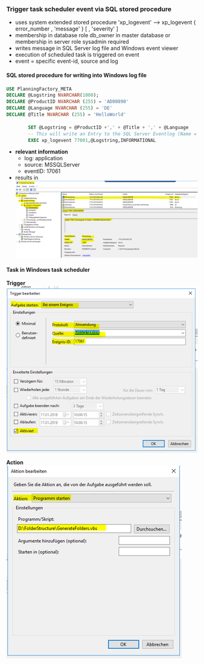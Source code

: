### Trigger task scheduler event via SQL stored procedure

- uses system extended stored procedure 'xp_logevent'  --> xp_logevent { error_number , 'message' } [ , 'severity' ] 
- membership in database role db_owner in master database or membership in server role sysadmin required
- writes message in SQL Server log file and Windows event viewer  
- execution of scheduled task is triggered on event
- event = specific event-id, source and log 

#### SQL stored procedure for writing into Windows log file
```SQL
USE PlanningFactory_META
DECLARE @Logstring NVARCHAR(1000);
DECLARE @ProductID NVARCHAR (255) = 'AD00890'
DECLARE @Language NVARCHAR (255) = 'DE'
DECLARE @Title NVARCHAR (255) = 'HelloWorld'

		SET @Logstring = @ProductID +',' + @Title + ',' + @Language 
		-- This will write an Entry to the SQL Server Eventlog (Name = Name of Instance), where a scheduled task is waiting for this event
		EXEC xp_logevent 77001,@Logstring,INFORMATIONAL
```
- **relevant information**
  - log: application
  - source: MSSQLServer
  - eventID: 17061
- results in 
![this](pictures/Trigger_task_scheduler_1.PNG)

#### Task in Windows task scheduler
**Trigger**
![this](pictures/Trigger_task_scheduler_2.PNG)

**Action**
![this](pictures/Trigger_task_scheduler_3.PNG)
